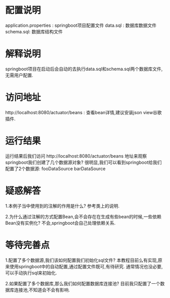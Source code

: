 # 配置说明
application.properties : springboot项目配置文件
data.sql : 数据库数据文件
schema.sql: 数据库结构文件

# 解释说明
springboot项目在启动后会自动的去执行data.sql和schema.sql两个数据库文件,无需用户配置.

# 访问地址
http://localhost:8080/actuator/beans   : 查看bean详情,建议安装json view谷歌插件.

# 运行结果
运行结果后我们访问 http://localhost:8080/actuator/beans 地址来观察springboot我们创建了几个数据源对象?
很明显,我们可以看到springboot给我们配置了2个数据源:
fooDataSource
barDataSource

# 疑惑解答
1.本例子当中使用到的注解的作用是什么?
参考类上的说明.

2.为什么通过注解的方式配置Bean,会不会存在在生成有些bean的时候,一些依赖Bean没有实例化?
不会,springboot会自己处理依赖关系.

# 等待完善点
1.配置了多个数据源,我们该如何配置我们初始化sql文件?
本教程目前么有实现,原来使用springboot中的自动配置,通过配置文件既可,有待研究.
通常情况也没必要,可以手动执行sql来初始化.

2.如果配置了多个数据库,那么我们如何配置数据库连接池?
目前我只配置了一个数据库连接池,不知道会不会有影响.

